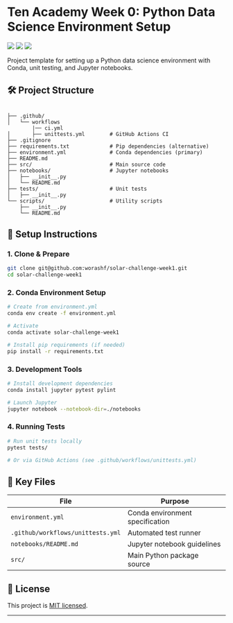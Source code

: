
# Ten Academy Week 0: Python Data Science Environment Setup

![](https://img.shields.io/badge/Python-3.9+-blue)
![](https://img.shields.io/badge/Conda-4.12+-green)
![](https://img.shields.io/badge/License-MIT-yellow)

Project template for setting up a Python data science environment with Conda, unit testing, and Jupyter notebooks.

## 🛠️ Project Structure

```
     
├── .github/
│   └── workflows
        |── ci.yml
│       ├── unittests.yml        # GitHub Actions CI
├── .gitignore
├── requirements.txt             # Pip dependencies (alternative)
├── environment.yml              # Conda dependencies (primary)
├── README.md
├── src/                         # Main source code
├── notebooks/                   # Jupyter notebooks
│   ├── __init__.py
│   └── README.md
├── tests/                       # Unit tests
│   ├── __init__.py
└── scripts/                     # Utility scripts
    ├── __init__.py
    └── README.md
```

## 🚀 Setup Instructions

### 1. Clone & Prepare
```bash
git clone git@github.com:worashf/solar-challenge-week1.git
cd solar-challenge-week1
```

### 2. Conda Environment Setup
```bash
# Create from environment.yml
conda env create -f environment.yml

# Activate
conda activate solar-challenge-week1

# Install pip requirements (if needed)
pip install -r requirements.txt
```

### 3. Development Tools
```bash
# Install development dependencies
conda install jupyter pytest pylint

# Launch Jupyter
jupyter notebook --notebook-dir=./notebooks
```

### 4. Running Tests
```bash
# Run unit tests locally
pytest tests/

# Or via GitHub Actions (see .github/workflows/unittests.yml)
```

## 🔧 Key Files
| File | Purpose |
|------|---------|
| `environment.yml` | Conda environment specification |
| `.github/workflows/unittests.yml` | Automated test runner |
| `notebooks/README.md` | Jupyter notebook guidelines |
| `src/` | Main Python package source |

## 📝 License
This project is [MIT licensed](LICENSE).

---


